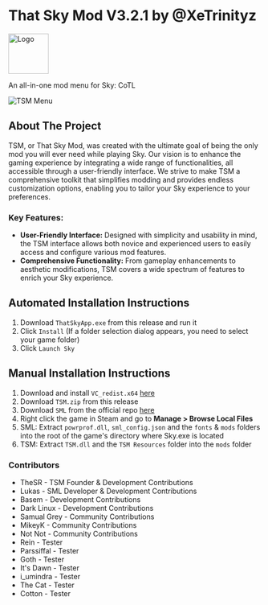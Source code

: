 # That Sky Mod V3.2.1 by @XeTrinityz

<!-- PROJECT LOGO -->
<a href="https://github.com/XeTrinityz/TSM-Installer">
  <img src="https://i.imgur.com/kAOyj2M.jpeg" alt="Logo" width="80" height="80">
</a>

An all-in-one mod menu for Sky: CoTL

<!-- SOFTWARE IMAGE -->
<img src="https://i.imgur.com/T1MobsX.png" alt="TSM Menu">

## About The Project

TSM, or That Sky Mod, was created with the ultimate goal of being the only mod you will ever need while playing Sky. Our vision is to enhance the gaming experience by integrating a wide range of functionalities, all accessible through a user-friendly interface. We strive to make TSM a comprehensive toolkit that simplifies modding and provides endless customization options, enabling you to tailor your Sky experience to your preferences.

### Key Features:
- **User-Friendly Interface:** Designed with simplicity and usability in mind, the TSM interface allows both novice and experienced users to easily access and configure various mod features.
- **Comprehensive Functionality:** From gameplay enhancements to aesthetic modifications, TSM covers a wide spectrum of features to enrich your Sky experience.

## Automated Installation Instructions
1. Download `ThatSkyApp.exe` from this release and run it
2. Click `Install` (If a folder selection dialog appears, you need to select your game folder)
3. Click `Launch Sky`

## Manual Installation Instructions
1. Download and install `VC_redist.x64` [here](https://aka.ms/vs/17/release/vc_redist.x64.exe)
2. Download `TSM.zip` from this release
3. Download `SML` from the official repo [here](https://github.com/lukas0x1/sml-pc/releases)
4. Right click the game in Steam and go to **Manage > Browse Local Files**
5. SML: Extract `powrprof.dll`, `sml_config.json` and the `fonts` & `mods` folders into the root of the game's directory where Sky.exe is located
6. TSM: Extract `TSM.dll` and the `TSM Resources` folder into the `mods` folder

### Contributors
- TheSR - TSM Founder & Development Contributions
- Lukas - SML Developer & Development Contributions
- Basem - Development Contributions
- Dark Linux - Development Contributions
- Samual Grey - Community Contributions
- MikeyK - Community Contributions
- Not Not - Community Contributions
- Rein - Tester
- Parssiffal - Tester
- Goth - Tester
- It's Dawn - Tester
- i_umindra - Tester
- The Cat - Tester
- Cotton - Tester
